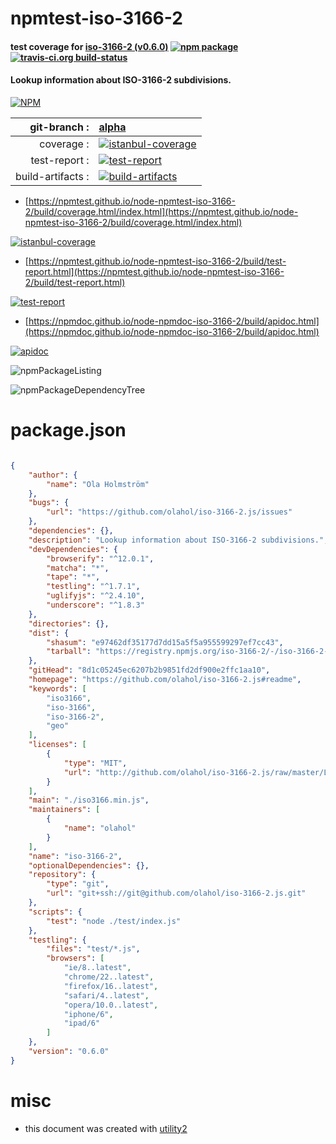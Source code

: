 # npmtest-iso-3166-2

#### test coverage for  [iso-3166-2 (v0.6.0)](https://github.com/olahol/iso-3166-2.js#readme)  [![npm package](https://img.shields.io/npm/v/npmtest-iso-3166-2.svg?style=flat-square)](https://www.npmjs.org/package/npmtest-iso-3166-2) [![travis-ci.org build-status](https://api.travis-ci.org/npmtest/node-npmtest-iso-3166-2.svg)](https://travis-ci.org/npmtest/node-npmtest-iso-3166-2)

#### Lookup information about ISO-3166-2 subdivisions.

[![NPM](https://nodei.co/npm/iso-3166-2.png?downloads=true&downloadRank=true&stars=true)](https://www.npmjs.com/package/iso-3166-2)

| git-branch : | [alpha](https://github.com/npmtest/node-npmtest-iso-3166-2/tree/alpha)|
|--:|:--|
| coverage : | [![istanbul-coverage](https://npmtest.github.io/node-npmtest-iso-3166-2/build/coverage.badge.svg)](https://npmtest.github.io/node-npmtest-iso-3166-2/build/coverage.html/index.html)|
| test-report : | [![test-report](https://npmtest.github.io/node-npmtest-iso-3166-2/build/test-report.badge.svg)](https://npmtest.github.io/node-npmtest-iso-3166-2/build/test-report.html)|
| build-artifacts : | [![build-artifacts](https://npmtest.github.io/node-npmtest-iso-3166-2/glyphicons_144_folder_open.png)](https://github.com/npmtest/node-npmtest-iso-3166-2/tree/gh-pages/build)|

- [https://npmtest.github.io/node-npmtest-iso-3166-2/build/coverage.html/index.html](https://npmtest.github.io/node-npmtest-iso-3166-2/build/coverage.html/index.html)

[![istanbul-coverage](https://npmtest.github.io/node-npmtest-iso-3166-2/build/screenCapture.buildCi.browser.%252Ftmp%252Fbuild%252Fcoverage.lib.html.png)](https://npmtest.github.io/node-npmtest-iso-3166-2/build/coverage.html/index.html)

- [https://npmtest.github.io/node-npmtest-iso-3166-2/build/test-report.html](https://npmtest.github.io/node-npmtest-iso-3166-2/build/test-report.html)

[![test-report](https://npmtest.github.io/node-npmtest-iso-3166-2/build/screenCapture.buildCi.browser.%252Ftmp%252Fbuild%252Ftest-report.html.png)](https://npmtest.github.io/node-npmtest-iso-3166-2/build/test-report.html)

- [https://npmdoc.github.io/node-npmdoc-iso-3166-2/build/apidoc.html](https://npmdoc.github.io/node-npmdoc-iso-3166-2/build/apidoc.html)

[![apidoc](https://npmdoc.github.io/node-npmdoc-iso-3166-2/build/screenCapture.buildCi.browser.%252Ftmp%252Fbuild%252Fapidoc.html.png)](https://npmdoc.github.io/node-npmdoc-iso-3166-2/build/apidoc.html)

![npmPackageListing](https://npmtest.github.io/node-npmtest-iso-3166-2/build/screenCapture.npmPackageListing.svg)

![npmPackageDependencyTree](https://npmtest.github.io/node-npmtest-iso-3166-2/build/screenCapture.npmPackageDependencyTree.svg)



# package.json

```json

{
    "author": {
        "name": "Ola Holmström"
    },
    "bugs": {
        "url": "https://github.com/olahol/iso-3166-2.js/issues"
    },
    "dependencies": {},
    "description": "Lookup information about ISO-3166-2 subdivisions.",
    "devDependencies": {
        "browserify": "^12.0.1",
        "matcha": "*",
        "tape": "*",
        "testling": "^1.7.1",
        "uglifyjs": "^2.4.10",
        "underscore": "^1.8.3"
    },
    "directories": {},
    "dist": {
        "shasum": "e97462df35177d7dd15a5f5a955599297ef7cc43",
        "tarball": "https://registry.npmjs.org/iso-3166-2/-/iso-3166-2-0.6.0.tgz"
    },
    "gitHead": "8d1c05245ec6207b2b9851fd2df900e2ffc1aa10",
    "homepage": "https://github.com/olahol/iso-3166-2.js#readme",
    "keywords": [
        "iso3166",
        "iso-3166",
        "iso-3166-2",
        "geo"
    ],
    "licenses": [
        {
            "type": "MIT",
            "url": "http://github.com/olahol/iso-3166-2.js/raw/master/LICENSE"
        }
    ],
    "main": "./iso3166.min.js",
    "maintainers": [
        {
            "name": "olahol"
        }
    ],
    "name": "iso-3166-2",
    "optionalDependencies": {},
    "repository": {
        "type": "git",
        "url": "git+ssh://git@github.com/olahol/iso-3166-2.js.git"
    },
    "scripts": {
        "test": "node ./test/index.js"
    },
    "testling": {
        "files": "test/*.js",
        "browsers": [
            "ie/8..latest",
            "chrome/22..latest",
            "firefox/16..latest",
            "safari/4..latest",
            "opera/10.0..latest",
            "iphone/6",
            "ipad/6"
        ]
    },
    "version": "0.6.0"
}
```



# misc
- this document was created with [utility2](https://github.com/kaizhu256/node-utility2)

